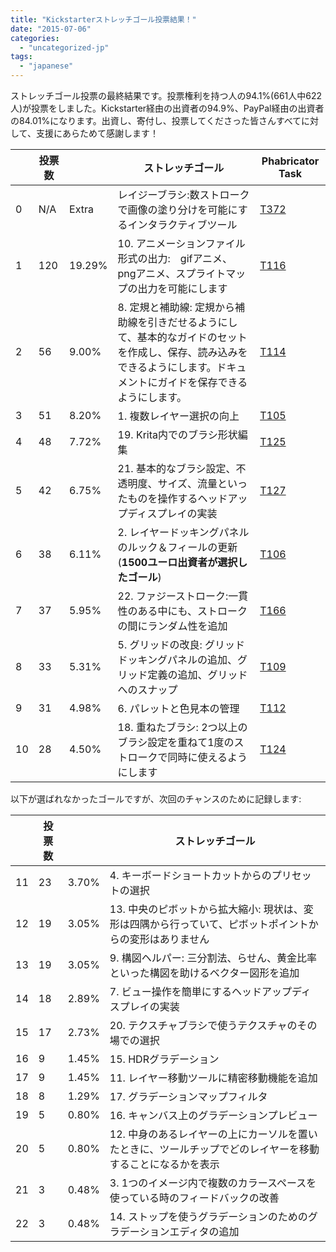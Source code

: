 ```yaml
---
title: "Kickstarterストレッチゴール投票結果！"
date: "2015-07-06"
categories: 
  - "uncategorized-jp"
tags: 
  - "japanese"
---
```


ストレッチゴール投票の最終結果です。投票権利を持つ人の94.1%(661人中622人)が投票をしました。Kickstarter経由の出資者の94.9%、PayPal経由の出資者の84.01%になります。出資し、寄付し、投票してくださった皆さんすべてに対して、支援にあらためて感謝します！

|  | 投票数 |  | ストレッチゴール | Phabricator Task |
| --- | --- | --- | --- | --- |
| 0 | N/A | Extra | レイジーブラシ:数ストロークで画像の塗り分けを可能にするインタラクティブツール | [T372](https://phabricator.kde.org/T372) |
| 1 | 120 | 19.29% | 10\. アニメーションファイル形式の出力:　gifアニメ、pngアニメ、スプライトマップの出力を可能にします | [T116](https://phabricator.kde.org/T116) |
| 2 | 56 | 9.00% | 8\. 定規と補助線: 定規から補助線を引きだせるようにして、基本的なガイドのセットを作成し、保存、読み込みをできるようにします。ドキュメントにガイドを保存できるようにします。 | [T114](https://phabricator.kde.org/T114) |
| 3 | 51 | 8.20% | 1\. 複数レイヤー選択の向上 | [T105](https://phabricator.kde.org/T105) |
| 4 | 48 | 7.72% | 19\. Krita内でのブラシ形状編集 | [T125](https://phabricator.kde.org/T125) |
| 5 | 42 | 6.75% | 21\. 基本的なブラシ設定、不透明度、サイズ、流量といったものを操作するヘッドアップディスプレイの実装 | [T127](https://phabricator.kde.org/T127) |
| 6 | 38 | 6.11% | 2. レイヤードッキングパネルのルック＆フィールの更新 (**1500ユーロ出資者が選択したゴール**) | [T106](https://phabricator.kde.org/T106) |
| 7 | 37 | 5.95% | 22\. ファジーストローク:一貫性のある中にも、ストロークの間にランダム性を追加 | [T166](https://phabricator.kde.org/T166) |
| 8 | 33 | 5.31% | 5\. グリッドの改良: グリッドドッキングパネルの追加、グリッド定義の追加、グリッドへのスナップ | [T109](https://phabricator.kde.org/T109) |
| 9 | 31 | 4.98% | 6\. パレットと色見本の管理 | [T112](https://phabricator.kde.org/T112) |
| 10 | 28 | 4.50% | 18\. 重ねたブラシ: 2つ以上のブラシ設定を重ねて1度のストロークで同時に使えるようにします | [T124](https://phabricator.kde.org/T124) |

以下が選ばれなかったゴールですが、次回のチャンスのために記録します:

|  | 投票数 |  | ストレッチゴール |
| --- | --- | --- | --- |
| 11 | 23 | 3.70% | 4\. キーボードショートカットからのプリセットの選択 |
| 12 | 19 | 3.05% | 13\. 中央のピボットから拡大縮小: 現状は、変形は四隅から行っていて、ピボットポイントからの変形はありません |
| 13 | 19 | 3.05% | 9\. 構図ヘルパー: 三分割法、らせん、黄金比率といった構図を助けるベクター図形を追加 |
| 14 | 18 | 2.89% | 7\. ビュー操作を簡単にするヘッドアップディスプレイの実装 |
| 15 | 17 | 2.73% | 20\. テクスチャブラシで使うテクスチャのその場での選択 |
| 16 | 9 | 1.45% | 15\. HDRグラデーション |
| 17 | 9 | 1.45% | 11\. レイヤー移動ツールに精密移動機能を追加 |
| 18 | 8 | 1.29% | 17\. グラデーションマップフィルタ |
| 19 | 5 | 0.80% | 16\. キャンバス上のグラデーションプレビュー |
| 20 | 5 | 0.80% | 12\. 中身のあるレイヤーの上にカーソルを置いたときに、ツールチップでどのレイヤーを移動することになるかを表示 |
| 21 | 3 | 0.48% | 3\. 1つのイメージ内で複数のカラースペースを使っている時のフィードバックの改善 |
| 22 | 3 | 0.48% | 14\. ストップを使うグラデーションのためのグラデーションエディタの追加 |
